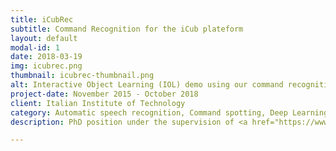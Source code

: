 ```yaml
---
title: iCubRec
subtitle: Command Recognition for the iCub plateform
layout: default
modal-id: 1
date: 2018-03-19
img: icubrec.png
thumbnail: icubrec-thumbnail.png
alt: Interactive Object Learning (IOL) demo using our command recognition system
project-date: November 2015 - October 2018
client: Italian Institute of Technology
category: Automatic speech recognition, Command spotting, Deep Learning, Robotics
description: PhD position under the supervision of <a href="https://www.iit.it/people/giorgio-metta">Giorgio Metta</a> and <a href="https://www.iit.it/people/leonardo-badino">Leonardo Badino</a>. This research has two main goals&#58; (1) to implement an efficient command recognizer for iCub and (2) to explore new ideas to improve speech recognition in the context of human-robot interactions. <br><br> Automatic speech recognition (ASR) technology has now reached almost human-level performance in some real-usage scenarios, such as close-microphone dictation of isolated sentences. However, recognizing commands for a humanoid robot is different from this usual context of application, and the system we are building should be able to adapt to this new domain. <br><br> As a first step toward this goal, I collected the <a href="https://robotology.github.io/natural-speech/vocub">VoCub dataset</a>, a dataset of commands addressed to iCub, which match our target scenario and will help us in training and testing the system. A baseline system has also been built and tested on the robot. I am now working on new ideas for domain adaptation, possibly including distillation, multitask learning or curriculum learing. <ul class="list-inline social-buttons">Ressources:<br><br><li><a href="https://github.com/robotology/natural-speech/tree/master/icubrec"><i class="fab fa-github"></i></a></li><li><a href="files/higy_frontiers_2018.pdf"><i class="fa fa-file-pdf"></i></a></li></ul>

---
```

